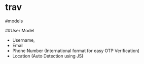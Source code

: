 # trav

#models

##User Model
- Username,
- Email
- Phone Number (International format for easy OTP Verification)
- Location (Auto Detection using JS)
